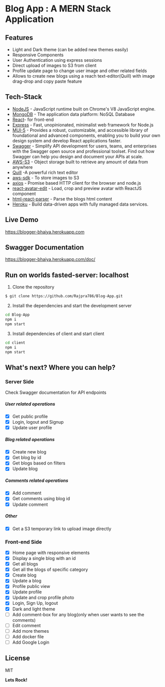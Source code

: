 # Blog App : A MERN Stack Application

## Features

- Light and Dark theme (can be added new themes easily)
- Responsive Components
- User Authentication using express sessions
- Direct upload of images to S3 from client
- Profile update page to change user image and other related fields
- Allows to create new blogs using a reach text-editor(Quill) with image drag-drop and copy paste feature

## Tech-Stack

- [NodeJS](https://nodejs.org) - JavaScript runtime built on Chrome's V8 JavaScript engine.
- [MongoDB](https://www.mongodb.com/) - The application data platform: NoSQL Database
- [React](https://reactjs.org/)- for front-end
- [Express](https://expressjs.com/) - Fast, unopinionated, minimalist web framework for Node.js
- [MUI-5](https://mui.com/getting-started/usage/) - Provides a robust, customizable, and accessible library of foundational and advanced components, enabling you to build your own design system and develop React applications faster.
- [Swagger](https://swagger.io/) - Simplify API development for users, teams, and enterprises with the Swagger open source and professional toolset. Find out how Swagger can help you design and document your APIs at scale.
- [AWS-S3](https://aws.amazon.com/s3/) - Object storage built to retrieve any amount of data from anywhere
- [Quill](https://quilljs.com/) -A powerful rich text editor
- [aws-sdk](https://aws.amazon.com/sdk-for-javascript) - To store images to S3
- [axios](https://github.com/axios/axios) - Promise based HTTP client for the browser and node.js
- [react-avatar-edit](https://www.npmjs.com/package/react-avatar-edit) - Load, crop and preview avatar with ReactJS component
- [html-react-parser](https://www.npmjs.com/package/html-react-parser) - Parse the blogs html content
- [Heroku](https://dashboard.heroku.com/) - Build data-driven apps with fully managed data services.

## Live Demo

https://blogger-bhaiya.herokuapp.com

## Swagger Documentation

https://blogger-bhaiya.herokuapp.com/doc/

## Run on worlds fasted-server: localhost

1. Clone the repository

```sh
$ git clone https://github.com/Rajpra786/Blog-App.git
```

2. Install the dependencies and start the development server

```sh
cd Blog-App
npm i
npm start
```

3. Install dependencies of client and start client

```sh
cd client
npm i
npm start
```

## What's next? Where you can help?

### Server Side

Check Swagger documentation for API endpoints

##### User related operations

- [x]  Get public profile
- [x] Login, logout and Signup
- [x] Update user profile

##### Blog related operations

- [x] Create new blog
- [x] Get blog by id
- [x] Get blogs based on filters
- [x] Update blog

##### Comments related operations

- [x] Add comment
- [x] Get comments using blog id
- [x] Update comment

##### Other

- [x] Get a S3 temporary link to upload image directly

### Front-end Side

- [x] Home page with responsive elements
- [x] Display a single blog with an id
- [x] Get all blogs
- [x] Get all the blogs of specific category
- [x] Create blog
- [x] Update a blog
- [x] Profile public view
- [x] Update profile
- [x] Update and crop profile photo
- [x] Login, Sign Up, logout
- [x] Dark and light theme
- [ ] Add comment-box for any blog(only when user wants to see the comments)
- [ ] Edit comment
- [ ] Add more themes
- [ ] Add docker file
- [ ] Add Google Login

## License

MIT

**Lets Rock!**
